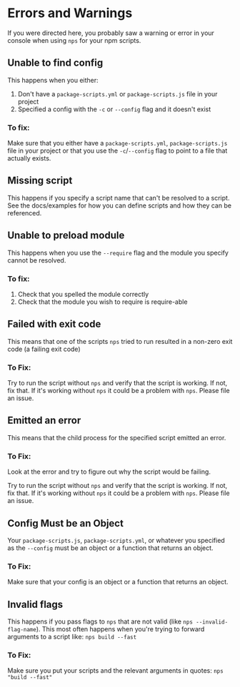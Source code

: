 # Errors and Warnings

If you were directed here, you probably saw a warning or error in your console when using `nps` for your npm scripts.

## Unable to find config

This happens when you either:

1. Don't have a `package-scripts.yml` or `package-scripts.js` file in your project
2. Specified a config with the `-c` or `--config` flag and it doesn't exist

### To fix:

Make sure that you either have a `package-scripts.yml`, `package-scripts.js` file in your project or that you use the `-c`/`--config` flag to
point to a file that actually exists.

## Missing script

This happens if you specify a script name that can't be resolved to a script. See the docs/examples for how you can
define scripts and how they can be referenced.

## Unable to preload module

This happens when you use the `--require` flag and the module you specify cannot be resolved.

### To fix:

1. Check that you spelled the module correctly
2. Check that the module you wish to require is require-able

## Failed with exit code

This means that one of the scripts `nps` tried to run resulted in a non-zero exit code (a failing exit code)

### To Fix:

Try to run the script without `nps` and verify that the script is working. If not, fix that. If it's working without `nps` it could be a problem with `nps`. Please file an issue.

## Emitted an error

This means that the child process for the specified script emitted an error.

### To Fix:

Look at the error and try to figure out why the script would be failing.

Try to run the script without `nps` and verify that the script is working. If not, fix that. If it's working without `nps` it could be a problem with `nps`. Please file an issue.

## Config Must be an Object

Your `package-scripts.js`, `package-scripts.yml`, or whatever you specified as the `--config` must be an object or a function that returns an object.

### To Fix:

Make sure that your config is an object or a function that returns an object.

## Invalid flags

This happens if you pass flags to `nps` that are not valid (like `nps --invalid-flag-name`). This most often happens when you're trying to forward arguments to a script like: `nps build --fast`

### To Fix:

Make sure you put your scripts and the relevant arguments in quotes: `nps "build --fast"`
